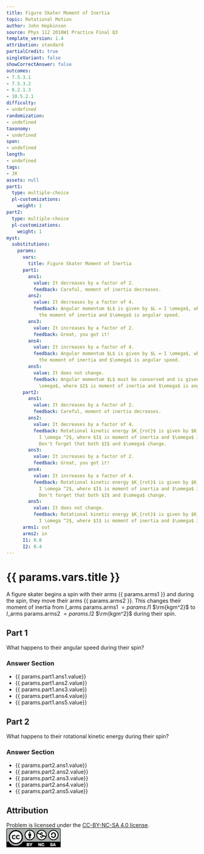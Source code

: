 ```yaml
---
title: Figure Skater Moment of Inertia
topic: Rotational Motion
author: John Hopkinson
source: Phys 112 2018W1 Practice Final Q3
template_version: 1.4
attribution: standard
partialCredit: true
singleVariant: false
showCorrectAnswer: false
outcomes:
- 7.5.3.1
- 7.5.3.2
- 8.2.1.3
- 10.5.2.1
difficulty:
- undefined
randomization:
- undefined
taxonomy:
- undefined
span:
- undefined
length:
- undefined
tags:
- JR
assets: null
part1:
  type: multiple-choice
  pl-customizations:
    weight: 1
part2:
  type: multiple-choice
  pl-customizations:
    weight: 1
myst:
  substitutions:
    params:
      vars:
        title: Figure Skater Moment of Inertia
      part1:
        ans1:
          value: It decreases by a factor of 2.
          feedback: Careful, moment of inertia decreases.
        ans2:
          value: It decreases by a factor of 4.
          feedback: Angular momentum $L$ is given by $L = I \omega$, where $I$ is
            the moment of inertia and $\omega$ is angular speed.
        ans3:
          value: It increases by a factor of 2.
          feedback: Great, you got it!
        ans4:
          value: It increases by a factor of 4.
          feedback: Angular momentum $L$ is given by $L = I \omega$, where $I$ is
            the moment of inertia and $\omega$ is angular speed.
        ans5:
          value: It does not change.
          feedback: Angular momentum $L$ must be conserved and is given by $L = I
            \omega$, where $I$ is moment of inertia and $\omega$ is angular speed.
      part2:
        ans1:
          value: It decreases by a factor of 2.
          feedback: Careful, moment of inertia decreases.
        ans2:
          value: It decreases by a factor of 4.
          feedback: Rotational kinetic energy $K_{rot}$ is given by $K_{rot} = 1/2
            I \omega ^2$, where $I$ is moment of inertia and $\omega$ is angular speed.
            Don't forget that both $I$ and $\omega$ change.
        ans3:
          value: It increases by a factor of 2.
          feedback: Great, you got it!
        ans4:
          value: It increases by a factor of 4.
          feedback: Rotational kinetic energy $K_{rot}$ is given by $K_{rot} = 1/2
            I \omega ^2$, where $I$ is moment of inertia and $\omega$ is angular speed.
            Don't forget that both $I$ and $\omega$ change.
        ans5:
          value: It does not change.
          feedback: Rotational kinetic energy $K_{rot}$ is given by $K_{rot} = 1/2
            I \omega ^2$, where $I$ is moment of inertia and $\omega$ is angular speed.
      arms1: out
      arms2: in
      I1: 0.8
      I2: 0.4
---
```

# {{ params.vars.title }}
A figure skater begins a spin with their arms {{ params.arms1 }} and during the spin, they move their arms {{ params.arms2 }}. This changes their moment of inertia from $I\_{\text{arms {{ params.arms1 }}}} = {{ params.I1 }}$ $\rm{kgm^2}$ to $I\_{\text{arms {{ params.arms2 }}}} = {{ params.I2 }}$ $\rm{kgm^2}$ during their spin.

## Part 1

What happens to their angular speed during their spin?

### Answer Section

- {{ params.part1.ans1.value}}
- {{ params.part1.ans2.value}}
- {{ params.part1.ans3.value}}
- {{ params.part1.ans4.value}}
- {{ params.part1.ans5.value}}

## Part 2

What happens to their rotational kinetic energy during their spin?

### Answer Section

- {{ params.part2.ans1.value}}
- {{ params.part2.ans2.value}}
- {{ params.part2.ans3.value}}
- {{ params.part2.ans4.value}}
- {{ params.part2.ans5.value}}

## Attribution

Problem is licensed under the [CC-BY-NC-SA 4.0 license](https://creativecommons.org/licenses/by-nc-sa/4.0/).<br> ![The Creative Commons 4.0 license requiring attribution-BY, non-commercial-NC, and share-alike-SA license.](https://raw.githubusercontent.com/firasm/bits/master/by-nc-sa.png)